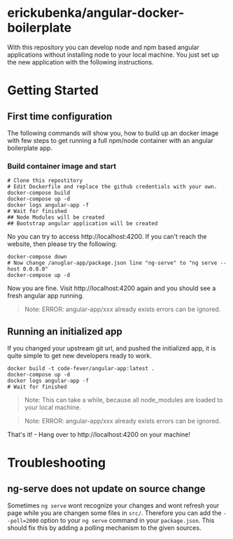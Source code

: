 # erickubenka/angular-docker-boilerplate
With this repository you can develop node and npm based angular applications without installing node to your local machine. You just set up the new application with the following instructions.

# Getting Started

## First time configuration

The following commands will show you, how to build up an docker image with few steps to get running a full npm/node container with an angular boilerplate app.

### Build container image and start
````
# Clone this repostitory
# Edit Dockerfile and replace the github credentials with your own.
docker-compose build
docker-compose up -d
docker logs angular-app -f
# Wait for finished
## Node Modules will be created
## Bootstrap angular application will be created
````
No you can try to access http://localhost:4200. If you can't reach the website, then please try the following:
````
docker-compose down
# Now change /anuglar-app/package.json line "ng-serve" to "ng serve --host 0.0.0.0"
docker-compose up -d
````
Now you are fine. Visit http://localhost:4200 again and you should see a fresh angular app running.
> Note: ERROR: angular-app/xxx already exists errors can be ignored.

## Running an initialized app
If you changed your upstream git url, and pushed the initialized app, it is quite simple to get new developers ready to work.
````
docker build -t code-fever/angular-app:latest .
docker-compose up -d
docker logs angular-app -f
# Wait for finished
````
> Note: This can take a while, because all node_modules are loaded to your local machine.

> Note: ERROR: angular-app/xxx already exists errors can be ignored.

That's it! - Hang over to http://localhost:4200 on your machine!


# Troubleshooting

## ng-serve does not update on source change
Sometimes `ng serve` wont recognize your changes and wont refresh your page while you are changen some files in `src/`. Therefore you can add the `--poll=2000` option to your `ng serve` command in your `package.json`. This should fix this by adding a polling mechanism to the given sources.

